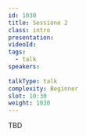 ```yaml
---
id: 1030
title: Sessione 2
class: intro
presentation:
videoId:
tags:
  - talk
speakers:
  
talkType: talk
complexity: Beginner
slot: 10:30
weight: 1030
---
```


TBD

